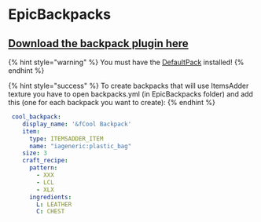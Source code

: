# EpicBackpacks

## [Download the backpack plugin here](https://www.spigotmc.org/resources/%E2%9C%85must-have%E2%9C%85-epic-backpacks.28981/)

{% hint style="warning" %}
You must have the [DefaultPack](../../first-install.md#default-pack-optional) installed!
{% endhint %}

{% hint style="success" %}
To create backpacks that will use ItemsAdder texture you have to open backpacks.yml (in EpicBackpacks folder) and add this (one for each backpack you want to create):
{% endhint %}

```yaml
 cool_backpack:
    display_name: '&fCool Backpack'
    item:
      type: ITEMSADDER_ITEM
      name: "iageneric:plastic_bag"
    size: 3
    craft_recipe:
      pattern:
        - XXX
        - LCL
        - XLX
      ingredients:
        L: LEATHER
        C: CHEST
```
